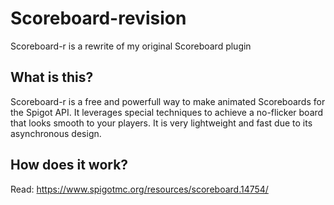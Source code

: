 # Scoreboard-revision
Scoreboard-r is a rewrite of my original Scoreboard plugin
## What is this?
Scoreboard-r is a free and powerfull way to make animated Scoreboards for the Spigot API. It leverages special
techniques to achieve a no-flicker board that looks smooth to your players. It is very lightweight and fast due to its asynchronous design.
## How does it work?
Read: https://www.spigotmc.org/resources/scoreboard.14754/

